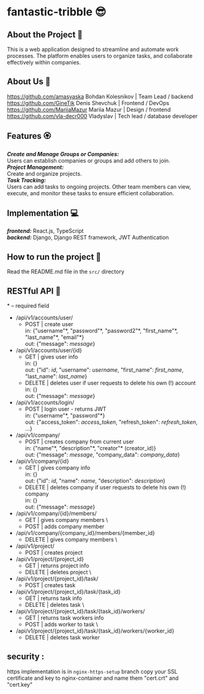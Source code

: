 # fantastic-tribble 😎

## About the Project 🥰
This is a web application designed to streamline and automate work processes. The platform enables users to organize tasks, and collaborate effectively within companies.

## About Us 🚂
https://github.com/amasyaska Bohdan Kolesnikov | Team Lead / backend \
https://github.com/GineTik Denis Shevchuk | Frontend / DevOps \
https://github.com/MariiaMazur Mariia Mazur | Design / frontend \
https://github.com/vla-decr000 Vladyslav | Tech lead / database developer

## Features 🏵️
***Create and Manage Groups or Companies:***  
Users can establish companies or groups and add others to join.  
***Project Management:***  
Create and organize projects.  
***Task Tracking:***  
Users can add tasks to ongoing projects. Other team members can view, execute, and monitor these tasks to ensure efficient collaboration.  

## Implementation 💻
***frontend:*** React.js, TypeScript  
***backend:*** Django, Django REST framework, JWT Authentication  

## How to run the project 🧰
Read the README.md file in the `src/` directory

## RESTful API 🦝
\* – required field
- /api/v1/accounts/user/
   - POST | create user \
     in: {"username"\*, "password"\*, "password2"\*, "first_name"\*, "last_name"\*, "email"\*} \
     out: {"message": *message*}
- /api/v1/accounts/user/{id}
   - GET | gives user info \
     in: {} \
     out: {"id": *id*, "username": *username*, "first_name": *first_name*, "last_name": *last_name*}
   - DELETE | deletes user if user requests to delete his own (!) account \
     in: {} \
     out: {"message": *message*}
- /api/v1/accounts/login/
   - POST | login user - returns JWT \
     in: {"username"\*, "password"\*} \
     out: {"access_token": *access_token*, "refresh_token": *refresh_token*, ...}
- /api/v1/company/
   - POST | creates company from current user \
     in: {"name"\*, "description"\*, "creator"\* (creator_id)} \
     out: {"message": *message*, "company_data": *company_data*}
- /api/v1/company/{id}
   - GET | gives company info \
     in: {} \
     out: {"id": *id*, "name": *name*, "description": *description*}
   - DELETE | deletes company if user requests to delete his own (!) company \
     in: {} \
     out: {"message": *message*}
- /api/v1/company/{id}/members/
   - GET | gives company members \
   - POST | adds company member
- /api/v1/company/{company_id}/members/{member_id}
   - DELETE | gives company members \
- /api/v1/project/
   - POST | creates project
- /api/v1/project/{project_id}
   - GET | returns project info
   - DELETE | deletes project \
- /api/v1/project/{project_id}/task/
   - POST | creates task
- /api/v1/project/{project_id}/task/{task_id}
   - GET | returns task info
   - DELETE | deletes task \
- /api/v1/project/{project_id}/task/{task_id}/workers/
   - GET | returns task workers info
   - POST | adds worker to task \
- /api/v1/project/{project_id}/task/{task_id}/workers/{worker_id}
   - DELETE | deletes task worker

## security :
https implementation is in ```nginx-https-setup``` branch
copy your SSL certificate and key to nginx-container and name them "cert.crt" and "cert.key"

